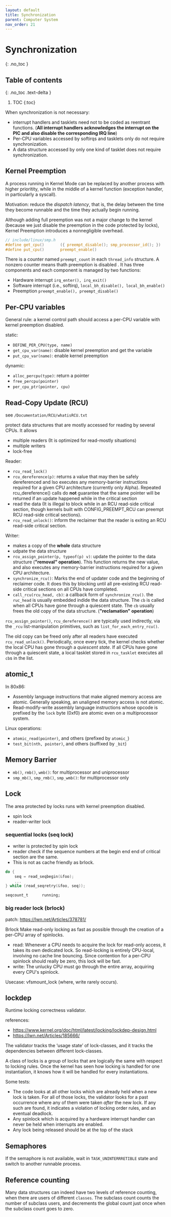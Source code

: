 ```yaml
---
layout: default
title: Synchronization
parent: Computer System
nav_order: 21
---
```


# Synchronization
{: .no_toc }

## Table of contents
{: .no_toc .text-delta }

1. TOC
{:toc}


When synchronization is not necessary:

- interrupt handlers and tasklets need not to be coded as reentrant functions. (**All interrupt handlers acknowledges the interrupt on the PIC and also disable the corresponding IRQ line**)
- Per-CPU variables accessed by softirqs and tasklets only do not require synchronization.
- A data structure accessed by only one kind of tasklet does not require synchronization.

## Kernel Preemption

A process running in Kernel Mode can be replaced by another process with higher prioritity, while in the middle of a kernel function (exception handler, in particularly a syscall). 

Motivation: reduce the _dispatch latency_, that is, the delay between the time they become runnable and the time they actually begin running.

Although adding full preemption was not a major change to the kernel (because we just disable the preemption in the code protected by locks), Kernel Preemption introduces a nonnegligible overhead.

```c
// include/linux/smp.h
#define get_cpu()		({ preempt_disable(); smp_processor_id(); })
#define put_cpu()		preempt_enable()
```

There is a counter named `preempt_count` in each `thread_info` structure. A nonzero counter means thath preemption is disabled . It has three components and each component is managed by two functions:

- Hardware interrupt  `irq_enter(), irq_exit()`
- Software interrupt (i.e., softirq), `local_bh_disable(), local_bh_enable()`
- Preemption `preempt_enable(), preempt_disable()`

## Per-CPU variables

General rule: a kernel control path should access a per-CPU variable with kernel preemption disabled.

static: 

- `DEFINE_PER_CPU(type, name)`
- `get_cpu_var(name)`: disable kernel preemption and get the variable
- `put_cpu_var(name)`: enable kernel preemption

dynamic:

- `alloc_percpu(type)`: return a pointer
- `free_percpu(pointer)`
- `per_cpu_ptr(pointer, cpu)`

## Read-Copy Update (RCU)

see `/Documentation/RCU/whatisRCU.txt`

protect data structures that are mostly accessed for reading by several CPUs. It allows

- multiple readers (It is optimized for read-mostly
situations)
- multiple writers
- lock-free

Reader:

- `rcu_read_lock()`
- `rcu_dereference(p)`: returns a value that may then be safely dereferenced and lso executes any memory-barrier instructions required for a given CPU architecture (currently only Alpha). Repeated rcu_dereference() calls do **not** guarantee that the same pointer will be returned if an update happened while in the critical section
- read the data (It is illegal to block while in an RCU read-side critical section, though kernels built with CONFIG_PREEMPT_RCU can preempt RCU read-side critical sections).
- `rcu_read_unlock()`: inform the reclaimer that the reader is exiting an RCU read-side critical section.

Writer:

- makes a copy of the **whole** data structure
- udpate the data structure
- `rcu_assign_pointer(p, typeof(p) v)`: update the pointer to the data structure (**"removal" operation**). This function returns the new value, and also executes any memory-barrier instructions required for a given CPU architecture.
- `synchronize_rcu()`: Marks the end of updater code and the beginning of reclaimer code. It does this by blocking until all pre-existing RCU read-side critical sections on all CPUs have completed.
- `call_rcu(rcu_head, cb)`: a callback form of `synchronize_rcu()`. the `ruc_head` is usually embedded indide the data structure. The `cb` is called when all CPUs have gone through a quiescent state. The `cb` usually frees the old copy of the data structure. (**"reclamation" operation**)

`rcu_assign_pointer()`, `rcu_dereference()` are	typically used indirectly, via the `_rcu` list-manipulation primitives, such as `list_for_each_entry_rcu()`.

The old copy can be freed only after all readers have executed `rcu_read_unlock()`. Periodically, once every tick, the kernel checks whether the local CPU has gone through a _quiescent state_. If all CPUs have gone through a quiescent state, a local tasklet stored in `rcu_tasklet` executes all `cb`s in the list.

## atomic_t

In 80x86:

- Assembly language instructions that make aligned memory access are atomic. Generally speaking, an unaligned memory access is not atomic.
- Read-modify-write assembly language instructions whose opcode is prefixed by the `lock` byte (0xf0) are atomic even on a multiprocessor system.

Linux operations:

- `atomic_read(pointer)`, and others (prefixed by `atomic_`)
- `test_bit(nth, pointer)`, and others (suffixed by `_bit`)

## Memory Barrier

- `mb()`, `rmb()`, `wmb()`: for multiprocessor and uniprocessor
- `smp_mb()`, `smp_rmb()`, `smp_wmb()`: for multiprocessor only

## Lock

The area protected by locks runs with kernel preemption disabled.

- spin lock
- reader-writer lock

### sequential locks (seq lock)

- writer is protected by spin lock
- reader check if the sequence numbers at the begin end end of critical section are the same.
- This is not as cache friendly as brlock.

```c
do {
    seq = read_seqbegin(&foo);
    ...
} while (read_seqretry(&foo, seq));
```

```
seqcount_t		running;
```

### big reader lock (brlock)

patch: https://lwn.net/Articles/378781/

Brlock Make read-only locking as fast as possible through the creation of a per-CPU array of spinlocks. 

- read: Whenever a CPU needs to acquire the lock for read-only access, it takes its own dedicated lock. So read-locking is entirely CPU-local, involving no cache line bouncing. Since contention for a per-CPU spinlock should really be zero, this lock will be fast.
- write:  The unlucky CPU must go through the entire array, acquiring every CPU's spinlock.

Usecase:  vfsmount_lock (where, write rarely occurs). 

## lockdep

Runtime locking correctness validator.

references:

- https://www.kernel.org/doc/html/latest/locking/lockdep-design.html
- https://lwn.net/Articles/185666/

The validator tracks the ‘usage state’ of lock-classes, and it tracks the dependencies between different lock-classes. 

A class of locks is a group of locks that are logically the same with respect to locking rules.  Once the kernel has seen how locking is handled for one instantiation, it knows how it will be handled for every instantiations. 

Some tests:

- The code looks at all other locks which are already held when a new lock is taken. For all of those locks, the validator looks for a past occurrence where any of them were taken *after* the new lock. If any such are found, it indicates a violation of locking order rules, and an eventual deadlock.
- Any spinlock which is acquired by a hardware interrupt handler can never be held when interrupts are enabled.
- Any lock being released should be at the top of the stack

## Semaphores

If the semaphore is not available, wait in `TASK_UNINTERRRETIBLE` state and switch to another runnable process.

## Reference counting

Many data structures can indeed have two levels of reference counting, when there are users of different `classes`. The subclass count counts the number of subclass users, and decrements the global count just once when the subclass count goes to zero.





